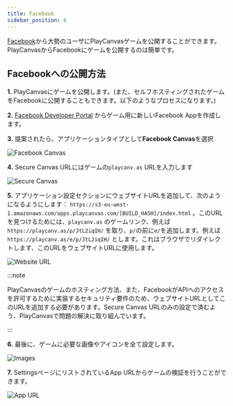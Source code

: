 ```yaml
---
title: Facebook
sidebar_position: 6
---
```


[Facebook][1]から大勢のユーザにPlayCanvasゲームを公開することができます。PlayCanvasからFacebookにゲームを公開するのは簡単です。

## Facebookへの公開方法

**1.** PlayCanvasにゲームを公開します。(また、セルフホスティングされたゲームをFacebookに公開することもできます。以下のようなプロセスになります。)

**2.** [Facebook Developer Portal][2] からゲーム用に新しいFacebook Appを作成します。

**3.** 提案されたら、アプリケーションタイプとして**Facebook Canvas**を選択

![Facebook Canvas](/img/user-manual/publishing/web/facebook/choose-platform.jpg)

**4.** Secure Canvas URLにはゲームの`playcanv.as` URLを入力します

![Secure Canvas](/img/user-manual/publishing/web/facebook/secure-canvas-url.jpg)

**5.** アプリケーション設定セクションにウェブサイトURLを追加して、次のようになるようにします： `https://s3-eu-west-1.amazonaws.com/apps.playcanvas.com/[BUILD_HASH]/index.html` 。このURLを見つけるためには、`playcanv.as` のゲームリンク、例えば `https://playcanv.as/p/JtL2iqIH/` を取り、`p/`の前に`e/`を追加します。例えば `https://playcanv.as/e/p/JtL2iqIH/` とします。これはブラウザでリダイレクトします、このURLをウェブサイトURLに使用します。

![Website URL](/img/user-manual/publishing/web/facebook/website-url.jpg)

:::note

PlayCanvasのゲームのホスティング方法、また、FacebookがAPIへのアクセスを許可するために実装するセキュリティ要件のため、ウェブサイトURLとしてこのURLを追加する必要があります。Secure Canvas URLのみの設定で済むよう、PlayCanvasで問題の解決に取り組んでいます。

:::

**6.** 最後に、ゲームに必要な画像やアイコンを全て設定します。

![Images](/img/user-manual/publishing/web/facebook/icons.jpg)

**7.** SettingsページにリストされているApp URLからゲームの検証を行うことができます。

![App URL](/img/user-manual/publishing/web/facebook/app-url.jpg)

[1]: https://facebook.com
[2]: https://developers.facebook.com/
